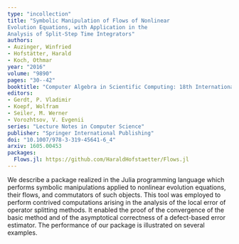 ```yaml
---
type: "incollection"
title: "Symbolic Manipulation of Flows of Nonlinear
Evolution Equations, with Application in the
Analysis of Split-Step Time Integrators"
authors:
- Auzinger, Winfried
- Hofstätter, Harald
- Koch, Othmar
year: "2016"
volume: "9890"
pages: "30--42"
booktitle: "Computer Algebra in Scientific Computing: 18th International Workshop, CASC 2016, Bucharest, Romania, September 19-23, 2016, Proceedings"
editors:
- Gerdt, P. Vladimir
- Koepf, Wolfram
- Seiler, M. Werner
- Vorozhtsov, V. Evgenii
series: "Lecture Notes in Computer Science"
publisher: "Springer International Publishing"
doi: "10.1007/978-3-319-45641-6_4"
arxiv: 1605.00453
packages:
  Flows.jl: https://github.com/HaraldHofstaetter/Flows.jl
---
```

We describe a package realized in the Julia programming
language which performs symbolic manipulations applied to nonlinear
evolution equations, their flows, and commutators of such objects. This
tool was employed to perform contrived computations arising in the analysis
of the local error of operator splitting methods. It enabled the proof
of the convergence of the basic method and of the asymptotical correctness
of a defect-based error estimator. The performance of our package
is illustrated on several examples.
